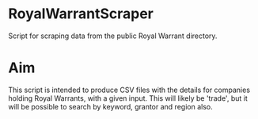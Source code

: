 RoyalWarrantScraper
===================

Script for scraping data from the public Royal Warrant directory.


Aim 
===

This script is intended to produce CSV files with the details for companies holding Royal Warrants, with a given input. This will likely be 'trade', but it will be possible to search by keyword, grantor and region also.

